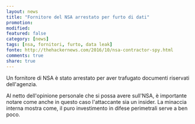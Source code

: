 ```yaml
---
layout: news
title: "Fornitore del NSA arrestato per furto di dati"
promotion: 
modified: 
featured: false
category: [news]
tags: [nsa, fornitori, furto, data leak]
fonte: http://thehackernews.com/2016/10/nsa-contractor-spy.html
comments: true
share: true
---
```


Un fornitore di NSA è stato arrestato per aver trafugato documenti riservati
dell'agenzia.

Al netto dell'opinione personale che si possa avere sull'NSA, è importante
notare come anche in questo caso l'attaccante sia un insider.
La minaccia interna mostra come, il puro investimento in difese perimetrali
serve a ben poco.
